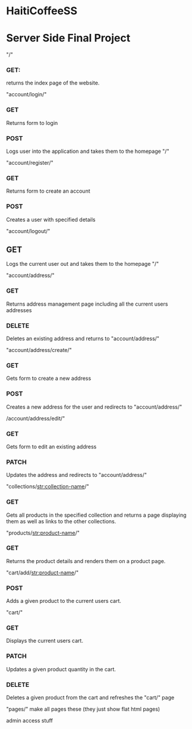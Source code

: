 # HaitiCoffeeSS

# Server Side Final Project

"/"
### GET:
  returns the index page of the website.
  
  
"account/login/"
### GET
  Returns form to login
  
### POST
  Logs user into the application and takes them to the homepage "/"
  
"account/register/"
### GET
  Returns form to create an account
  
### POST
  Creates a user with specified details
  
"account/logout/"
## GET
  Logs the current user out and takes them to the homepage "/"
  
"account/address/"
### GET
  Returns address management page including all the current users addresses
  
### DELETE
  Deletes an existing address and returns to "account/address/"
  
"account/address/create/"
### GET
  Gets form to create a new address
  
### POST
  Creates a new address for the user and redirects to "account/address/"
  
/account/address/edit/"
### GET
  Gets form to edit an existing address
  
### PATCH
  Updates the address and redirects to "account/address/"
  
"collections/<str:collection-name>/"
### GET
  Gets all products in the specified collection and returns a page displaying them as well as links to the other collections.
  
"products/<str:product-name>/"
### GET
  Returns the product details and renders them on a product page.
  
"cart/add/<str:product-name>/"
### POST
  Adds a given product to the current users cart.

"cart/"
### GET
  Displays the current users cart.
  
### PATCH
  Updates a given product quantity in the cart.
 
### DELETE
  Deletes a given product from the cart and refreshes the "cart/" page
  
"pages/" make all pages these (they just show flat html pages)
  
admin access stuff

  
